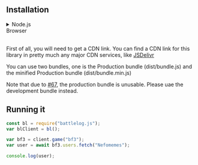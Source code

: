 ## Installation

<details>

<summary><bold>Node.js</bold></summary>
<br/>

If you are installing battlelog.js in a Node.js environment:


If you want to install this trough the NPM registry.

```bash
npm i battlelog.js
```

Or if you use Yarn:

```bash
yarn add battlelog.js
``

You can even install it from GitHub:

```bash
npm i Nefomemes/battlelog.js
```

Or if you use Yarn:

```
yarn add https://github.com/Nefomemes/battlelog.js.git
```

</details>

<summary>Browser</summary>

<br/>

First of all, you will need to get a CDN link. You can find a CDN link for this library in pretty much any major CDN services, like [JSDelivr](https://www.jsdelivr.com/package/npm/battlelog.js)

You can use two bundles, one is the Production bundle (dist/bundle.js) and the minified Production bundle (dist/bundle.min.js)

Note that due to [#67](https://github.com/Nefomemes/battlelog.js/issues/67), the production bundle is unusable. Please uae the development bundle instead.

</details>

## Running it

```js
const bl = require("battlelog.js");
var blClient = bl();

var bf3 = client.game("bf3");
var user = await bf3.users.fetch("Nefomemes");

console.log(user);
```
